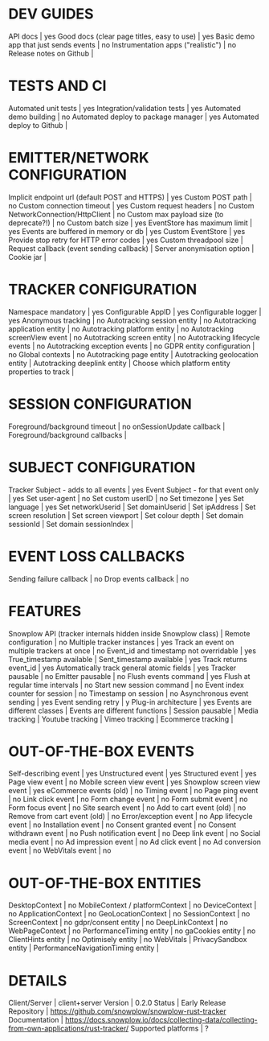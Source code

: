 # DEV GUIDES
API docs | yes
Good docs (clear page titles, easy to use) | yes
Basic demo app that just sends events | no
Instrumentation apps ("realistic") | no
Release notes on Github | 

# TESTS AND CI
Automated unit tests | yes
Integration/validation tests | yes
Automated demo building | no
Automated deploy to package manager | yes
Automated deploy to Github | 

# EMITTER/NETWORK CONFIGURATION
Implicit endpoint url (default POST and HTTPS) | yes
Custom POST path | no
Custom connection timeout | yes
Custom request headers | no
Custom NetworkConnection/HttpClient | no
Custom max payload size (to deprecate?!) | no
Custom batch size | yes
EventStore has maximum limit | yes
Events are buffered in memory or db | yes
Custom EventStore | yes
Provide stop retry for HTTP error codes | yes
Custom threadpool size | 
Request callback (event sending callback) | 
Server anonymisation option | 
Cookie jar | 

# TRACKER CONFIGURATION
Namespace mandatory | yes
Configurable AppID | yes
Configurable logger | yes
Anonymous tracking | no
Autotracking session entity | no
Autotracking application entity | no
Autotracking platform entity | no
Autotracking screenView event | no
Autotracking screen entity | no
Autotracking lifecycle events | no
Autotracking exception events | no
GDPR entity configuration | no
Global contexts | no
Autotracking page entity | 
Autotracking geolocation entity | 
Autotracking deeplink entity | 
Choose which platform entity properties to track | 

# SESSION CONFIGURATION
Foreground/background timeout | no
onSessionUpdate callback | 
Foreground/background callbacks | 

# SUBJECT CONFIGURATION
Tracker Subject - adds to all events | yes
Event Subject - for that event only | yes
Set user-agent | no
Set custom userID | no
Set timezone | yes
Set language | yes
Set networkUserid | 
Set domainUserid | 
Set ipAddress | 
Set screen resolution | 
Set screen viewport | 
Set colour depth | 
Set domain sessionId | 
Set domain sessionIndex | 

# EVENT LOSS CALLBACKS
Sending failure callback | no
Drop events callback | no

# FEATURES
Snowplow API (tracker internals hidden inside Snowplow class) | 
Remote configuration | no
Multiple tracker instances | yes
Track an event on multiple trackers at once | no
Event_id and timestamp not overridable | yes
True_timestamp available | 
Sent_timestamp available | yes
Track returns event_id | yes
Automatically track general atomic fields | yes
Tracker pausable | no
Emitter pausable | no
Flush events command | yes
Flush at regular time intervals | no
Start new session command | no
Event index counter for session | no
Timestamp on session | no
Asynchronous event sending | yes
Event sending retry | y
Plug-in architecture | yes
Events are different classes | 
Events are different functions | 
Session pausable | 
Media tracking | 
Youtube tracking | 
Vimeo tracking | 
Ecommerce tracking | 

# OUT-OF-THE-BOX EVENTS
Self-describing event | yes
Unstructured event | yes
Structured event | yes
Page view event | no
Mobile screen view event | yes
Snowplow screen view event | yes
eCommerce events (old) | no
Timing event | no
Page ping event | no
Link click event | no
Form change event | no
Form submit event | no
Form focus event | no
Site search event | no
Add to cart event (old) | no
Remove from cart event (old) | no
Error/exception event | no
App lifecycle event | no
Installation event | no
Consent granted event | no
Consent withdrawn event | no
Push notification event | no
Deep link event | no
Social media event | no
Ad impression event | no
Ad click event | no
Ad conversion event | no
WebVitals event | no

# OUT-OF-THE-BOX ENTITIES
DesktopContext | no
MobileContext / platformContext | no
DeviceContext | no
ApplicationContext | no
GeoLocationContext | no
SessionContext | no
ScreenContext | no
gdpr/consent entity | no
DeepLinkContext | no
WebPageContext | no
PerformanceTiming entity | no
gaCookies entity | no
ClientHints entity | no
Optimisely entity | no
WebVitals | 
PrivacySandbox entity | 
PerformanceNavigationTiming entity | 

# DETAILS
Client/Server | client+server
Version | 0.2.0
Status | Early Release
Repository | https://github.com/snowplow/snowplow-rust-tracker
Documentation | https://docs.snowplow.io/docs/collecting-data/collecting-from-own-applications/rust-tracker/
Supported platforms | ?
